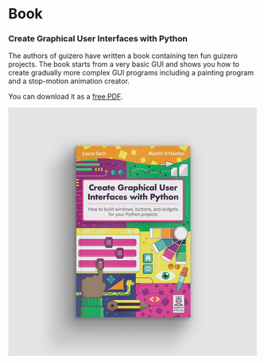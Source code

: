 # Book

### Create Graphical User Interfaces with Python

The authors of guizero have written a book containing ten fun guizero projects. The book starts from a very basic GUI and shows you how to create gradually more complex GUI programs including a painting program and a stop-motion animation creator.

You can download it as a [free PDF](https://magpi.raspberrypi.org/books/create-guis).

![guizero book](images/guizero-book.jpg)
